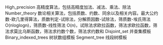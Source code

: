High_precision
高精度算法，包括高精度加法、减法、乘法、除法
Number_theory
数论相关算法，包括质数、约数、同余以及相关内容。最大公约数-欧几里得算法，质数判定-试除法，分解质因数-试除法，筛质数-埃氏筛法 O(nloglogn)，筛质数-线性筛法 O(n)，试除法求欧拉函数，筛法求欧拉函数，筛法求莫比乌斯函数，筛法求约数个数，筛法求约数和 
Disjoint_set
并查集模板
Binary_indexed_trees
树状数组模板
Segment_tree
线段树模板
